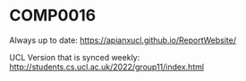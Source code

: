 # COMP0016
Always up to date:
https://apianxucl.github.io/ReportWebsite/

UCL Version that is synced weekly:
http://students.cs.ucl.ac.uk/2022/group11/index.html
